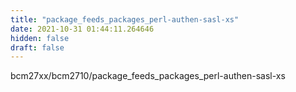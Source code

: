 ```yaml
---
title: "package_feeds_packages_perl-authen-sasl-xs"
date: 2021-10-31 01:44:11.264646
hidden: false
draft: false
---
```


bcm27xx/bcm2710/package_feeds_packages_perl-authen-sasl-xs

